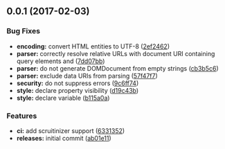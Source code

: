 <a name="0.0.1"></a>
## 0.0.1 (2017-02-03)


### Bug Fixes

* **encoding:** convert HTML entities to UTF-8 ([2ef2462](https://github.com/hypeJunction/http-parser/commit/2ef2462))
* **parser:** correctly resolve relative URLs with document URI containing query elements and  ([7dd07bb](https://github.com/hypeJunction/http-parser/commit/7dd07bb))
* **parser:** do not generate DOMDocument from empty strings ([cb3b5c6](https://github.com/hypeJunction/http-parser/commit/cb3b5c6))
* **parser:** exclude data URIs from parsing ([57f47f7](https://github.com/hypeJunction/http-parser/commit/57f47f7))
* **security:** do not suppress errors ([9c6ff74](https://github.com/hypeJunction/http-parser/commit/9c6ff74))
* **style:** declare property visibility ([d19c43b](https://github.com/hypeJunction/http-parser/commit/d19c43b))
* **style:** declare variable ([b115a0a](https://github.com/hypeJunction/http-parser/commit/b115a0a))

### Features

* **ci:** add scruitinizer support ([6331352](https://github.com/hypeJunction/http-parser/commit/6331352))
* **releases:** initial commit ([ab01e11](https://github.com/hypeJunction/http-parser/commit/ab01e11))



